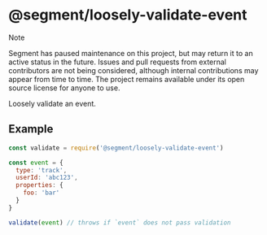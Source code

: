 # @segment/loosely-validate-event

> [!NOTE]
> Segment has paused maintenance on this project, but may return it to an active status in the future. Issues and pull requests from external contributors are not being considered, although internal contributions may appear from time to time. The project remains available under its open source license for anyone to use.

Loosely validate an event.

## Example

```js
const validate = require('@segment/loosely-validate-event')

const event = {
  type: 'track',
  userId: 'abc123',
  properties: {
    foo: 'bar'
  }
}

validate(event) // throws if `event` does not pass validation
```
